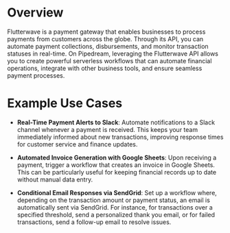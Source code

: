 # Overview

Flutterwave is a payment gateway that enables businesses to process payments from customers across the globe. Through its API, you can automate payment collections, disbursements, and monitor transaction statuses in real-time. On Pipedream, leveraging the Flutterwave API allows you to create powerful serverless workflows that can automate financial operations, integrate with other business tools, and ensure seamless payment processes.

# Example Use Cases

- **Real-Time Payment Alerts to Slack**: Automate notifications to a Slack channel whenever a payment is received. This keeps your team immediately informed about new transactions, improving response times for customer service and finance updates.

- **Automated Invoice Generation with Google Sheets**: Upon receiving a payment, trigger a workflow that creates an invoice in Google Sheets. This can be particularly useful for keeping financial records up to date without manual data entry.

- **Conditional Email Responses via SendGrid**: Set up a workflow where, depending on the transaction amount or payment status, an email is automatically sent via SendGrid. For instance, for transactions over a specified threshold, send a personalized thank you email, or for failed transactions, send a follow-up email to resolve issues.
